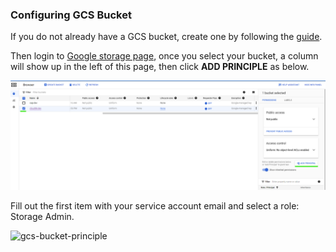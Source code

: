 ### Configuring GCS Bucket

If you do not already have a GCS bucket, create one by following the 
[guide](https://cloud.google.com/storage/docs/creating-buckets#create_a_new_bucket).

Then login to [Google storage page](https://console.cloud.google.com/storage), once you select your bucket, 
a column will show up in the left of this page, then click **ADD PRINCIPLE** as below.

![gcs-bucket](../../image/gcs-bucket.png)

Fill out the first item with your service account email and select a role: Storage Admin.

![gcs-bucket-principle](../../image/gcs-bucket-principle.png)
